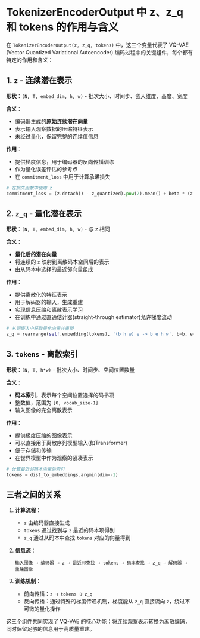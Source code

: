 # TokenizerEncoderOutput 中 z、z_q 和 tokens 的作用与含义

在 `TokenizerEncoderOutput(z, z_q, tokens)` 中，这三个变量代表了 VQ-VAE (Vector Quantized Variational Autoencoder) 编码过程中的关键组件，每个都有特定的作用和含义：

## 1. `z` - 连续潜在表示

**形状**：`(N, T, embed_dim, h, w)` - 批次大小、时间步、嵌入维度、高度、宽度

**含义**：
- 编码器生成的**原始连续潜在向量**
- 表示输入观察数据的压缩特征表示
- 未经过量化，保留完整的连续值信息

**作用**：
- 提供梯度信息，用于编码器的反向传播训练
- 作为量化误差评估的参考点
- 在 `commitment_loss` 中用于计算承诺损失

```python
# 在损失函数中使用 z
commitment_loss = (z.detach() - z_quantized).pow(2).mean() + beta * (z - z_quantized.detach()).pow(2).mean()
```

## 2. `z_q` - 量化潜在表示

**形状**：`(N, T, embed_dim, h, w)` - 与 z 相同

**含义**：
- **量化后的潜在向量**
- 将连续的 `z` 映射到离散码本空间后的表示
- 由从码本中选择的最近邻向量组成

**作用**：
- 提供离散化的特征表示
- 用于解码器的输入，生成重建
- 实现信息压缩和离散表示学习
- 在训练中通过直通估计器(straight-through estimator)允许梯度流动

```python
# 从词嵌入中获取量化向量并重塑
z_q = rearrange(self.embedding(tokens), '(b h w) e -> b e h w', b=b, e=e, h=h, w=w).contiguous()
```

## 3. `tokens` - 离散索引

**形状**：`(N, T, h*w)` - 批次大小、时间步、空间位置数量

**含义**：
- **码本索引**，表示每个空间位置选择的码书项
- 整数值，范围为 `[0, vocab_size-1]`
- 输入图像的完全离散表示

**作用**：
- 提供极度压缩的图像表示
- 可以直接用于离散序列模型输入(如Transformer)
- 便于存储和传输
- 在世界模型中作为观察的紧凑表示

```python
# 计算最近邻码本向量的索引
tokens = dist_to_embeddings.argmin(dim=-1)
```

## 三者之间的关系

1. **计算流程**：
   - `z` 由编码器直接生成
   - `tokens` 通过找到与 `z` 最近的码本项得到
   - `z_q` 通过从码本中查找 `tokens` 对应的向量得到

2. **信息流**：
   ```
   输入图像 → 编码器 → z → 最近邻查找 → tokens → 码本查找 → z_q → 解码器 → 重建图像
   ```

3. **训练机制**：
   - 前向传播：`z` → `tokens` → `z_q`
   - 反向传播：通过特殊的梯度传递机制，梯度能从 `z_q` 直接流向 `z`，绕过不可微的量化操作

这三个组件共同实现了 VQ-VAE 的核心功能：将连续观察表示转换为离散编码，同时保留足够的信息用于高质量重建。